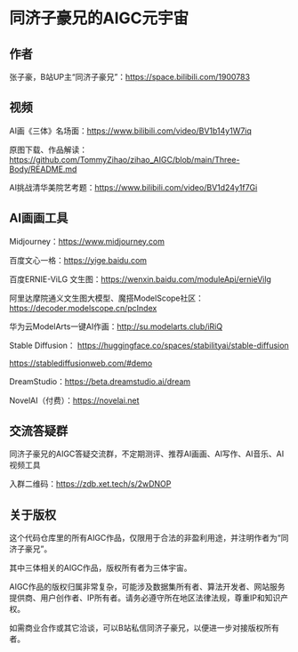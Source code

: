 # 同济子豪兄的AIGC元宇宙

## 作者

张子豪，B站UP主“同济子豪兄”：https://space.bilibili.com/1900783

## 视频

AI画《三体》名场面：https://www.bilibili.com/video/BV1b14y1W7iq

原图下载、作品解读：https://github.com/TommyZihao/zihao_AIGC/blob/main/Three-Body/README.md

AI挑战清华美院艺考题：https://www.bilibili.com/video/BV1d24y1f7Gi

## AI画画工具

Midjourney：https://www.midjourney.com

百度文心一格：https://yige.baidu.com

百度ERNIE-ViLG 文生图：https://wenxin.baidu.com/moduleApi/ernieVilg

阿里达摩院通义文生图大模型、魔搭ModelScope社区：https://decoder.modelscope.cn/pcIndex

华为云ModelArts一键AI作画：http://su.modelarts.club/iRiQ

Stable Diffusion：
https://huggingface.co/spaces/stabilityai/stable-diffusion

https://stablediffusionweb.com/#demo

DreamStudio：https://beta.dreamstudio.ai/dream

NovelAI（付费）：https://novelai.net

## 交流答疑群

同济子豪兄的AIGC答疑交流群，不定期测评、推荐AI画画、AI写作、AI音乐、AI视频工具

入群二维码：https://zdb.xet.tech/s/2wDNOP

## 关于版权

这个代码仓库里的所有AIGC作品，仅限用于合法的非盈利用途，并注明作者为“同济子豪兄”。

其中三体相关的AIGC作品，版权所有者为三体宇宙。

AIGC作品的版权归属非常复杂，可能涉及数据集所有者、算法开发者、网站服务提供商、用户创作者、IP所有者。请务必遵守所在地区法律法规，尊重IP和知识产权。

如需商业合作或其它洽谈，可以B站私信同济子豪兄，以便进一步对接版权所有者。
